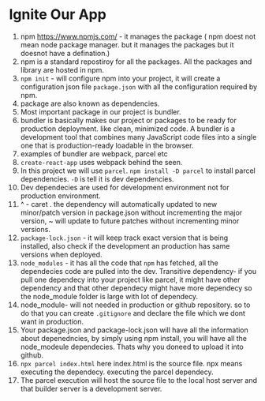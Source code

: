 # Ignite Our App

1. npm https://www.npmjs.com/ - it manages the package ( npm doest not mean node package manager. but it manages the packages but it doesnot have a defination.)
2. npm is a standard repostiroy for all the packages. All the packages and library are hosted in npm.
3. `npm init` - will configure npm into your project, it will create a configuration json file `package.json` with all the configuration required by npm.
4. package are also known as dependencies.
5. Most important package in our project is bundler.
6. bundler is basically makes our project or packages to be ready for production deployment. like clean, minimized code. A bundler is a development tool that combines many JavaScript code files into a single one that is production-ready loadable in the browser. 
7. examples of bundler are webpack, parcel etc
8. `create-react-app` uses webpack behind the seen.
9. In this project we will use `parcel`. `npm install -D parcel` to install parcel dependencies. `-D` is tell it is dev dependencies.
10. Dev dependecies are used for development environment not for production environment.
11. ^ - caret . the dependency will automatically updated to new minor/patch version in package.json without incrementing the major version, ~ will update to future patches without incrementing minor versions.
12. `package-lock.json` - it will keep track exact version that is being installed, also check if the development an production has same versions when deployed.
13. `node_modules` - it has all the code that `npm` has fetched, all the dependecies code are pulled into the dev. Transitive dependency- if you pull one dependecy into your project like parcel, it might have other dependency and that other dependecy might have more dependecy so the node_module folder is large with lot of dependecy.
14. node_module- will not needed in production or github repository. so to do that you can create `.gitignore` and declare the file which we dont want in production.
15. Your package.json and package-lock.json will have all the information about depenedncies, by simply using npm install, you will have all the node_modeule dependecies. Thats why you doneed to upload it into github.
16. `npx parcel index.html` here index.html is the source file. npx means executing the dependecy. executing the parcel dependecy.
17. The parcel execution will host the source file to the local host server and that builder server is a development server.
